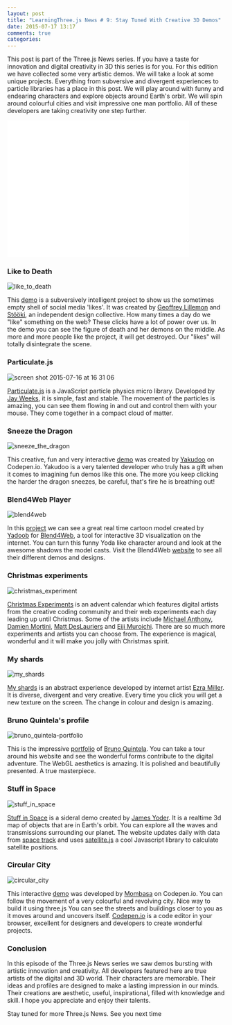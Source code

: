 ```yaml
---
layout: post
title: "LearningThree.js News # 9: Stay Tuned With Creative 3D Demos"
date: 2015-07-17 13:17
comments: true
categories: 
---
```


This post is part of the Three.js News series. If you have a taste for innovation and digital creativity in 3D this series is for you. For this edition we have collected some very artistic demos. We will take a look at some unique projects. Everything from subversive and divergent experiences to particle libraries has a place in this post. We will play around with funny and endearing characters and explore objects around Earth's orbit. We will spin around colourful cities and visit impressive one man portfolio. All of these developers are taking creativity one step further. 

<iframe width="420" height="315" src="//www.youtube.com/embed/1Z-EEEggGFM" frameborder="0" allowfullscreen></iframe>

<!-- more -->

### Like to Death 
![like_to_death](/data/2015-07-17-learningthree-dot-js-news-number-9-stay-tuned-with-creative-3d-demos/screenshots/like_to_death.jpg)

This [demo](http://www.liketodeath.com/) is a subversively intelligent project to show us the sometimes empty shell of social media 'likes'. It was created by [Geoffrey Lillemon](http://www.geoffreylillemon.com/website/) and [Stööki](http://www.stooki.co.uk/), an independent design collective. How many times a day do we "like" something on the web? These clicks have a lot of power over us. In the demo you can see the figure of death and her demons on the middle. As more and more people like the project, it will get destroyed. Our "likes" will totally disintegrate the scene. 

### Particulate.js 
![screen shot 2015-07-16 at 16 31 06](/data/2015-07-17-learningthree-dot-js-news-number-9-stay-tuned-with-creative-3d-demos/screenshots/particulatejs.jpg)

[Particulate.js](http://particulatejs.org/) is a JavaScript particle physics micro library. Developed by [Jay Weeks](https://twitter.com/jpweeks/), it is simple, fast and stable. The movement of the particles is amazing, you can see them flowing in and out and control them with your mouse. They come together in a compact cloud of matter. 

### Sneeze the Dragon
![sneeze_the_dragon](/data/2015-07-17-learningthree-dot-js-news-number-9-stay-tuned-with-creative-3d-demos/screenshots/sneeze_the_dragon.jpg)

This creative, fun and very interactive [demo](http://codepen.io/Yakudoo/pen/yNjRRL) was created by [Yakudoo](https://twitter.com/yakudoo) on Codepen.io. Yakudoo is a very talented developer who truly has a gift when it comes to imagining fun demos like this one. The more you keep clicking the harder the dragon sneezes, be careful, that's fire he is breathing out! 

### Blend4Web Player 
![blend4web](/data/2015-07-17-learningthree-dot-js-news-number-9-stay-tuned-with-creative-3d-demos/screenshots/blend4web.jpg)

In this [project](https://72b997d8354420ca04edc7734b26b346e696c605.googledrive.com/host/0B7Ss2VkVPiUHOE9SMjdlaHFQSmM) we can see a great real time cartoon model created by [Yadoob](https://twitter.com/_Yadoob) for [Blend4Web](https://twitter.com/blend4web),  a tool for interactive 3D visualization on the internet. You can turn this funny Yoda like character around and look at the awesome shadows the model casts. Visit the Blend4Web [website](https://www.blend4web.com/en/) to see all their different demos and designs. 

### Christmas experiments 
![christmas_experiment](/data/2015-07-17-learningthree-dot-js-news-number-9-stay-tuned-with-creative-3d-demos/screenshots/christmas_experiment.jpg)

[Christmas Experiments](http://christmasexperiments.com/experiments/7) is an advent calendar which features digital artists from the creative coding community and their web experiments each day leading up until Christmas. Some of the artists include [Michael Anthony](https://twitter.com/michaeltheory), [Damien Mortini](https://twitter.com/dmmn_), [Matt DesLauriers](https://twitter.com/mattdesl) and [Eiji Muroichi](https://twitter.com/muroicci). There are so much more experiments and artists you can  choose from. The experience is magical, wonderful and it will make you jolly with Christmas spirit. 

### My shards
![my_shards](/data/2015-07-17-learningthree-dot-js-news-number-9-stay-tuned-with-creative-3d-demos/screenshots/my_shards.jpg)

[My shards](http://myshards.com/?utm_content=buffer42e96&utm_medium=social&utm_source=twitter.com&utm_campaign=buffer) is an abstract experience developed by internet artist [Ezra Miller](http://ezramiller.biz/). It is diverse, divergent and very creative. Every time you click you will get a new texture on the screen. The change in colour and design is amazing.

### Bruno Quintela's profile 
![bruno_quintela-portfolio](/data/2015-07-17-learningthree-dot-js-news-number-9-stay-tuned-with-creative-3d-demos/screenshots/bruno_quintela_portfolio.jpg)

This is the impressive [portfolio](http://brunoquintela.com/) of [Bruno Quintela](https://twitter.com/bruno_quintela). You can take a tour around his website and see the wonderful forms contribute to the digital adventure. The WebGL aesthetics is amazing. It is polished and beautifully presented. A true masterpiece. 

### Stuff in Space 
![stuff_in_space](/data/2015-07-17-learningthree-dot-js-news-number-9-stay-tuned-with-creative-3d-demos/screenshots/stuff_in_space.jpg)

[Stuff in Space](http://stuffin.space/) is a sideral demo created by [James Yoder](https://github.com/jeyoder). It is a realtime 3d map of objects that are in Earth's orbit. You can explore  all the waves and transmissions surrounding our planet. The website updates daily with data from [space track](https://www.space-track.org/auth/login) and uses [satellite.js](https://github.com/shashwatak/satellite-js) a cool Javascript library to calculate satellite positions. 

### Circular City 
![circular_city](/data/2015-07-17-learningthree-dot-js-news-number-9-stay-tuned-with-creative-3d-demos/screenshots/circular_city.jpg)

This interactive [demo](http://codepen.io/Mombasa/pen/NqMMLX/) was developed by [Mombasa](http://codepen.io/Mombasa/) on Codepen.io. You can follow the movement of  a very colourful and revolving city. Nice way to build it using three.js You can see the streets and buildings closer to you as it moves around and uncovers itself. [Codepen.io](http://codepen.io/) is a code editor in your browser, excellent for designers and developers to create wonderful projects. 

### Conclusion 
In this episode of the Three.js News series we saw demos bursting with artistic innovation and creativity. All developers featured here are true artists of the digital and 3D world. Their characters are memorable. Their ideas and profiles are designed to make a lasting impression in our minds. Their creations are aesthetic, useful, inspirational, filled with knowledge and skill. I hope you appreciate and enjoy their talents. 

Stay tuned for more Three.js News. See you next time
